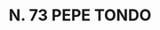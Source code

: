 ---
title: "N. 73 PEPE TONDO"
plant-name: "N. 73"
plant-number: "073"
plant-xml: "/assets/xml/plant073.xml"
plant-img1: "/assets/img/plant073_verso.jpg"
plant-img2: "/assets/img/plant073.jpg"
plant-title: "N. 73 PEPE TONDO"
plant-taxon-link: ""
plant-taxon-link: ""
layout: single-xml
---